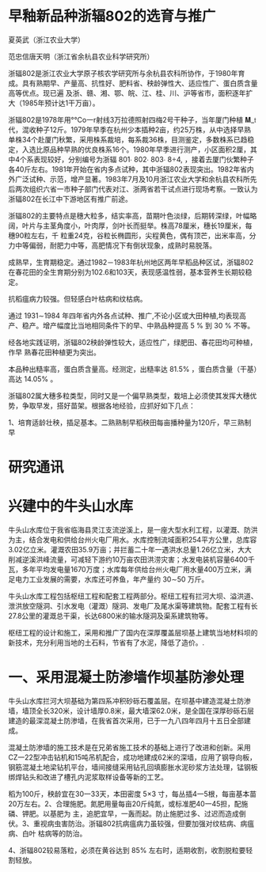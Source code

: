# 早釉新品种浙辐802的选育与推广

夏英武（浙江农业大学）

范忠信唐天明（浙江省余杭县农业科学研究所）

浙辐802是浙江农业大学原子核农学研究所与余杭县农科所协作，于1980年育成。具有熟期早、产量高、抗性好、肥料省、秧龄弹性大、适应性广、蛋白质含量高等优点。现已遍 及浙、赣、湘、鄂、皖、江、桂、川、沪等省市，面积逐年扩大（1985年预计达1干万亩）。

浙辐802是1978年用°°Co一r射线3万拉德照射四梅2号干种子，当年厦门种植 𝐌_𝔱 代，混收种子12斤。1979年早季在杭州少本插种2亩，约25万株，从中选择早熟单株34个赴厦门秋繁，采用株系裁培，每系裁36株，目测鉴定，多数株系已趋稳定，入选比原品种早熟的优良株系16个。1980年早季进行测产，小区面积2厘，其中4个系表现较好，分别编号为浙辐 801∙ 802∙ 803∙ 8÷4, ，接着去厦门伙繁种子各40斤左右。1981年开始在省内多点试种，其中浙辐802表现突出。1982年省内外广泛试种、示范，增产显著。1983年7月及10月浙江农业大学和余杭县农科所先后两次组织六省一市种子部门代表对江、浙两省若干试点进行现场考察。一致认为浙辐802在长江中下游地区有推广前途。

浙辐802的主要特点是穗大粒多，结实率高，苗期叶色淡绿，后期转深绿，叶幅略阔，叶片与主茎角度小，叶肉厚，剑叶长而挺举。株高78厘米，穗长19厘米，每穗90粒左右，千 粒重24克，谷粒长椭圆形，尖程黄色，偶有顶芒，出米率高，分力中等偏弱，耐肥力中等，高肥情况下有倒状现象，成熟时易脱落。

成熟早，生育期稳定。通过1982－1983年杭州地区两年早稻品种区试，浙辐802在春花田的全生育期分别为102.6和103天，表现感温性弱，基本营养生长期较稳定。

抗稻瘟病力较强。但轻感白叶枯病和纹枯病。

通过 1931∼1984 年四年省内外各点试种、推广,不论小区或大田种植,均表现高产、稳产。增产幅度比当地相同条件下的早、中熟品种提高 5 % 到 30 % 不等。

经各地实践证明，浙辐802秧龄弹性较大，适应性广，绿肥田、春花田均可种植，作早 熟春花田种植更为突出。

本品种出糙率高，蛋白质含量高。经测定，出糙率达 81.5% ，蛋白质含量（干基）高达 14.05% 。

浙辐802属大穗多粒类型，同时又是一个偏早熟类型，栽培上必须使其发挥大穗优势，争取早发，搭好苗架。根据各地经验，应抓好如下几点：

1、培育适龄壮秧，插足基本。二熟熟制早稻秧田每亩播种量为120斤，早三熟制早

# 研究通讯

# 兴建中的牛头山水库

牛头山水库位于我省临海县灵江支流逆溪上，是一座大型水利工程，以灌溉、防洪为主，结合发电和供给台州火电厂用水。水库控制流域面积254平方公里，总库容3.02亿立米。灌溉农田35.9万亩；并拦蓄二十年一遇洪水总量1.26亿立米，大大削减逆溪洪峰流量，可减轻下游约10万亩农田洪涝灾害；水发电装机容量6400千瓦，多年平均发电量1670万度；水库每年供给台州火电厂用水量400万立米，满足电力工业发展的需要，水库还可养鱼，年产量约 30∼50 万斤。

牛头山水库工程包括枢纽工程和配套工程两部分。枢纽工程有拦河大坝、溢洪道、泄洪放空隧洞、引水发电（灌溉）隧洞、发电厂及尾水渠等建筑物。配套工程有长27.8公里的灌溉总干渠，长达6800米的输水隧洞及渠系建筑物等。

枢纽工程的设计和施工，采用和推广了国内在深厚覆盖层坝基上建筑当地材料坝的新技术，充分利用当地的土石料，节省有了水泥，降低了造价。.

# 一、采用混凝土防渗墙作坝基防渗处理

牛头山水库拦河大坝基础为第四系冲积砂砾石覆盖层。在坝基中建造混凝土防渗墙，墙顶全长320米，设计墙厚0.8米，最大墙深62.0米，是全国在深厚砂砾石层建造的最深混凝土防渗墙，在我省首次采用，已于一九八四年四月十五日全部建成。

混凝土防渗墙的施工技术是在兄弟省施工技术的基础上进行了改进和创新。采用CZ一22型冲击钻机和15吨吊机配合，成功地建成62米的深墙，应用了钢导向板，钢筋混凝土地梁钻机平台，墙间接缝采用钻孔回填膨胀水泥砂浆方法处理，锰钢板绑焊钻头和改进了槽孔内泥浆取样设备等新的工艺。

稻为100斤，秧龄宜在30一33天，本田密度 5×3 寸，每丛插4一5根，每亩基本苗20万左右。2、合理施肥。氮肥用量每亩20斤纯氮，或标准肥40一45担，配施磷、钾肥。以基肥为
主，追肥宜早，一轰而起。防止施肥过多、过迟而造成倒伏。3、重视病虫害防治。浙辐802抗病瘟病力虽较强，但要加强对纹枯病、病瘟病、白叶
枯病等的防治。

4、浙辐802较易落粒，必须在黄谷达到 85% 左右时，适期收割，收割脱粒要轻割轻放。